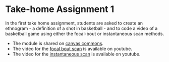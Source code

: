 # Take-home Assignment 1

In the first take home assignment, students are asked to create an ethnogram - a definition of a shot in basketball - and to code a video of a basketball game using either the focal-bout or instantaneous scan methods.  

- The module is shared on [canvas commons](https://canvas.dartmouth.edu/courses/57272/external_tools/1650?launch_type=module_menu&modules%5B%5D=94718).
- The video for the [focal bout scan](https://youtu.be/7X3j3YC2Ic4) is available on youtube.
- The video for the [instantaneous scan](https://www.youtube.com/watch?v=K52aoFAIjd4) is available on youtube.
